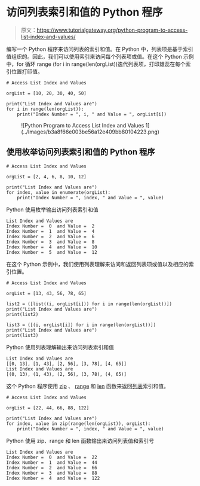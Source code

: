 # 访问列表索引和值的 Python 程序

> 原文：<https://www.tutorialgateway.org/python-program-to-access-list-index-and-values/>

编写一个 Python 程序来访问列表的索引和值。在 Python 中，列表项是基于索引值组织的。因此，我们可以使用索引来访问每个列表项或值。在这个 Python 示例中，for 循环 range (for i in range(len(orgList))迭代列表项，打印雄蕊在每个索引位置打印值。

```
# Access List Index and Values

orgList = [10, 20, 30, 40, 50]

print("List Index and Values are")
for i in range(len(orgList)):
    print("Index Number = ", i, " and Value = ", orgList[i])
```

<figure class="wp-block-image size-large">![Python Program to Access List Index and Values 1](../Images/b3a8f66e003be56a12e409bb80104223.png)</figure>

## 使用枚举访问列表索引和值的 Python 程序

```
# Access List Index and Values

orgList = [2, 4, 6, 8, 10, 12]

print("List Index and Values are")
for index, value in enumerate(orgList):
    print("Index Number = ", index, " and Value = ", value)
```

Python 使用枚举输出访问列表索引和值

```
List Index and Values are
Index Number =  0  and Value =  2
Index Number =  1  and Value =  4
Index Number =  2  and Value =  6
Index Number =  3  and Value =  8
Index Number =  4  and Value =  10
Index Number =  5  and Value =  12
```

在这个 Python 示例中，我们使用列表理解来访问和返回列表项或值以及相应的索引位置。

```
# Access List Index and Values

orgList = [13, 43, 56, 78, 65]

list2 = ([list((i, orgList[i])) for i in range(len(orgList))])
print("List Index and Values are")
print(list2)

list3 = ([(i, orgList[i]) for i in range(len(orgList))])
print("List Index and Values are")
print(list3)
```

Python 使用列表理解输出来访问列表索引和值

```
List Index and Values are
[[0, 13], [1, 43], [2, 56], [3, 78], [4, 65]]
List Index and Values are
[(0, 13), (1, 43), (2, 56), (3, 78), (4, 65)]
```

这个 Python 程序使用 [zip](https://www.tutorialgateway.org/python-zip-function/) 、 [range](https://www.tutorialgateway.org/python-range-function/) 和 [len](https://www.tutorialgateway.org/python-len-function/) 函数来返回[列表](https://www.tutorialgateway.org/python-list/)索引和值。

```
# Access List Index and Values

orgList = [22, 44, 66, 88, 122]

print("List Index and Values are")
for index, value in zip(range(len(orgList)), orgList):
    print("Index Number = ", index, " and Value = ", value)
```

Python 使用 zip、range 和 len 函数输出来访问列表值和索引号

```
List Index and Values are
Index Number =  0  and Value =  22
Index Number =  1  and Value =  44
Index Number =  2  and Value =  66
Index Number =  3  and Value =  88
Index Number =  4  and Value =  122
```
